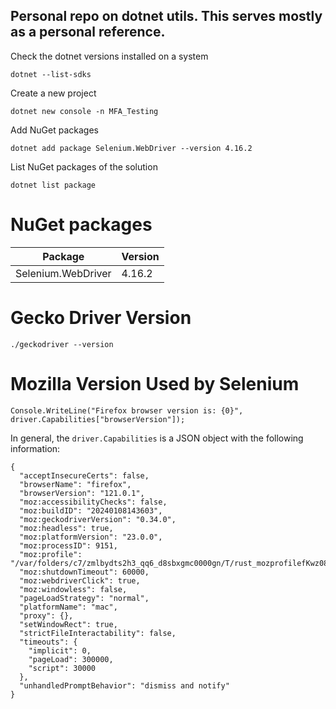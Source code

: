 ## Personal repo on dotnet utils. This serves mostly as a personal reference. 

Check the dotnet versions installed on a system

```
dotnet --list-sdks
```

Create a new project
```
dotnet new console -n MFA_Testing
```

Add NuGet packages
```
dotnet add package Selenium.WebDriver --version 4.16.2
```

List NuGet packages of the solution
```
dotnet list package
```
# NuGet packages
|      Package         |  Version | 
|        ---           |    ---   |
| Selenium.WebDriver   |  4.16.2  |

# Gecko Driver Version

```
./geckodriver --version
```

# Mozilla Version Used by Selenium

```
Console.WriteLine("Firefox browser version is: {0}", driver.Capabilities["browserVersion"]);
```

In general, the `driver.Capabilities` is a JSON object with the following information: 

```
{
  "acceptInsecureCerts": false,
  "browserName": "firefox",
  "browserVersion": "121.0.1",
  "moz:accessibilityChecks": false,
  "moz:buildID": "20240108143603",
  "moz:geckodriverVersion": "0.34.0",
  "moz:headless": true,
  "moz:platformVersion": "23.0.0",
  "moz:processID": 9151,
  "moz:profile": "/var/folders/c7/zmlbydts2h3_qq6_d8sbxgmc0000gn/T/rust_mozprofilefKwz08",
  "moz:shutdownTimeout": 60000,
  "moz:webdriverClick": true,
  "moz:windowless": false,
  "pageLoadStrategy": "normal",
  "platformName": "mac",
  "proxy": {},
  "setWindowRect": true,
  "strictFileInteractability": false,
  "timeouts": {
    "implicit": 0,
    "pageLoad": 300000,
    "script": 30000
  },
  "unhandledPromptBehavior": "dismiss and notify"
}
```
